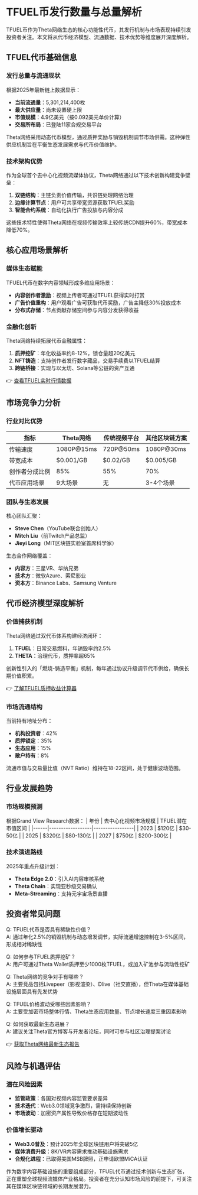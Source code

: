 # TFUEL币发行数量与总量解析

TFUEL币作为Theta网络生态的核心功能性代币，其发行机制与市场表现持续引发投资者关注。本文将从代币经济模型、流通数据、技术优势等维度展开深度解析。

## TFUEL代币基础信息

### 发行总量与流通现状
根据2025年最新链上数据显示：
- **当前流通量**：5,301,214,400枚
- **最大供应量**：尚未设置硬上限
- **市值规模**：4.9亿美元（按0.092美元单价计算）
- **交易所布局**：已登陆11家合规交易平台

Theta网络采用动态代币模型，通过质押奖励与销毁机制调节市场供需。这种弹性供应机制旨在平衡生态发展需求与代币价值维护。

### 技术架构优势
作为全球首个去中心化视频流媒体协议，Theta网络通过以下技术创新构建竞争壁垒：
1. **双链结构**：主链负责价值传输，共识链处理网络治理
2. **边缘计算节点**：用户可共享带宽资源获取TFUEL奖励
3. **智能合约系统**：自动化执行广告投放与内容分成

这些技术特性使得Theta网络在视频传输效率上较传统CDN提升60%，带宽成本降低70%。

## 核心应用场景解析

### 媒体生态赋能
TFUEL代币在数字内容领域形成多维应用场景：
- **内容创作者激励**：视频上传者可通过TFUEL获得实时打赏
- **广告价值重构**：用户观看广告可获取代币奖励，广告主降低30%投放成本
- **分布式存储**：节点贡献存储空间参与内容分发获得收益

### 金融化创新
Theta网络持续拓展代币金融属性：
1. **质押挖矿**：年化收益率约8-12%，锁仓量超20亿美元
2. **NFT铸造**：支持创作者发行数字藏品，交易手续费以TFUEL结算
3. **跨链桥接**：实现与以太坊、Solana等公链的资产互通

👉 [查看TFUEL实时行情数据](https://bit.ly/okx_welcome)

## 市场竞争力分析

### 行业对比优势
| 指标        | Theta网络 | 传统视频平台 | 其他区块链方案 |
|-----------|---------|------------|--------------|
| 传输速度     | 1080P@15ms | 720P@50ms | 1080P@30ms   |
| 带宽成本     | $0.001/GB | $0.02/GB  | $0.005/GB    |
| 创作者分成比例 | 85%     | 55%        | 70%          |
| 代币应用场景  | 9大场景   | 无         | 3-4个场景    |

### 团队与生态发展
核心团队汇聚：
- **Steve Chen**（YouTube联合创始人）
- **Mitch Liu**（前Twitch产品总监）
- **Jieyi Long**（MIT区块链实验室首席科学家）

生态合作网络覆盖：
- **内容方**：三星VR、华纳兄弟
- **技术方**：微软Azure、索尼影业
- **资本方**：Binance Labs、Samsung Venture

## 代币经济模型深度解析

### 价值捕获机制
Theta网络通过双代币体系构建经济闭环：
1. **TFUEL**：日常交易燃料，年销毁率约2.5%
2. **THETA**：治理代币，质押率超65%

创新性引入的「燃烧-铸造平衡」机制，每年通过协议升级调节代币供给，确保长期价值积累。

👉 [了解TFUEL质押收益计算器](https://bit.ly/okx_welcome)

### 市场流通结构
当前持有地址分布：
- **机构投资者**：42%
- **质押锁定**：35%
- **生态应用**：15%
- **散户持有**：8%

流通市值与交易量比值（NVT Ratio）维持在18-22区间，处于健康波动范围。

## 行业发展趋势

### 市场规模预测
根据Grand View Research数据：
| 年份 | 去中心化视频市场规模 | TFUEL潜在市值区间 |
|------|------------------|-----------------|
| 2023 | $120亿           | $30-50亿        |
| 2025 | $320亿           | $80-130亿       |
| 2027 | $750亿           | $200-300亿      |

### 技术演进路线
2025年重点升级计划：
- **Theta Edge 2.0**：引入AI内容审核系统
- **Theta Chain**：实现亚秒级交易确认
- **Meta-Streaming**：支持元宇宙场景直播

## 投资者常见问题

Q: TFUEL代币是否具有稀缺性价值？  
A: 通过年化2.5%的销毁机制与动态增发调节，实际流通增速控制在3-5%区间，形成相对稀缺性

Q: 如何参与TFUEL质押挖矿？  
A: 用户可通过Theta Wallet质押至少1000枚TFUEL，或加入矿池参与流动性挖矿

Q: Theta网络的竞争对手有哪些？  
A: 主要竞品包括Livepeer（影视渲染）、Dlive（社交直播），但Theta在媒体基础设施层面具有先发优势

Q: TFUEL价格波动受哪些因素影响？  
A: 主要受加密市场整体行情、Theta生态应用数量、节点增长速度三重因素影响

Q: 如何获取最新生态进展？  
A: 建议关注Theta官方博客与开发者论坛，同时可参与社区治理提案讨论

👉 [获取Theta网络最新生态报告](https://bit.ly/okx_welcome)

## 风险与机遇评估

### 潜在风险因素
- **监管政策**：各国对视频内容监管要求差异
- **技术迭代**：Web3.0领域竞争激烈，需持续保持创新
- **市场波动**：加密资产属性导致价格存在短期波动性

### 价值增长驱动
- **Web3.0普及**：预计2025年全球区块链用户将突破5亿
- **媒体消费升级**：8K/VR内容需求推动基础设施需求
- **合规化进程**：已取得美国MSB牌照，正申请欧盟MiCA认证

作为数字内容基础设施的重要组成部分，TFUEL代币通过技术创新与生态扩张，正在重塑全球视频流媒体产业格局。投资者在充分认知市场风险的前提下，可关注其在媒体区块链领域的长期发展潜力。